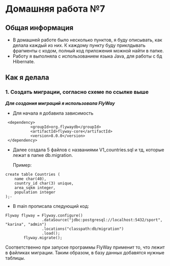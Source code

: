 # Домашняя работа №7
## Общая информация
- В домашней работе было несколько пунктов, я буду описывать, как делала каждый из них. К каждому пункту буду приклдывать фрагменты с кодом, полный код приложения можной найти в папке.
- Работу я выполняла с использованием языка Java, для работы с бд Hibernate.


## Как я делала
### 1. Создать миграции, согласно схеме по ссылке выше
***Для создания миграций я использовала FlyWay***
- Для начала я добавила зависимость
 ```
  <dependency>
            <groupId>org.flywaydb</groupId>
            <artifactId>flyway-core</artifactId>
            <version>8.0.0</version>
  </dependency>
```
- Далее создала 5 файлов с названиями V1_countries.sql и тд, которые лежат в папке db.migration.
  
  Пример:
```
create table Countries (
    name char(40),
    country_id char(3) unique,
    area_sqkm integer,
    population integer
);-
```
- В main прописала следующий код:
```
Flyway flyway = Flyway.configure()
                .dataSource("jdbc:postgresql://localhost:5432/sport", "karina", "admin")
                .locations("classpath:db/migration")
                .load();
        flyway.migrate();
```
Соответственно при запуске программы FlyWay применит то, что лежит в файликах миграции. Таким образом, в базу данных добавятся нужные таблицы.
